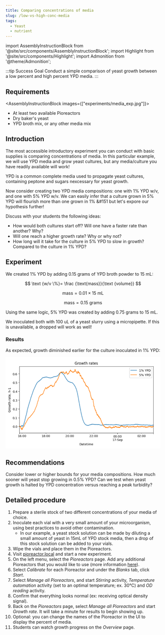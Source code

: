 ```yaml
---
title: Comparing concentrations of media
slug: /low-vs-high-conc-media
tags: 
  - Yeast
  - nutrient
---
```


import AssemblyInstructionBlock from '@site/src/components/AssemblyInstructionBlock';
import Highlight from '@site/src/components/Highlight';
import Admonition from '@theme/Admonition';

:::tip Success Goal 
Conduct a simple comparison of yeast growth between a low percent and high percent YPD media.
:::

## Requirements

<AssemblyInstructionBlock images={["experiments/media_exp.jpg"]}>

*   At least two available Pioreactors
*   Dry baker's yeast
*   YPD broth mix, or any other media mix

</AssemblyInstructionBlock>

## Introduction

The most accessible introductory experiment you can conduct with basic supplies is comparing concentrations of media. In this particular example, we will use YPD media and grow yeast cultures, but any media/culture you have readily available will work! 

YPD is a common complete media used to propagate yeast cultures, containing peptone and sugars nexcessary for yeast growth. 

Now consider creating two YPD media compositions: one with 1% YPD w/v, and one with 5% YPD w/v. We can easily infer that a culture grown in 5% YPD will flourish more than one grown in 1% &#151 but let's expore our hypothesis further! 

Discuss with your students the following ideas: 
*	How would both cultures start off? Will one have a faster rate than another? Why?
*	Will one reach a higher growth rate? Why or why not? 
*	How long will it take for the culture in 5% YPD to slow in growth? Compared to the culture in 1% YPD? 

## Experiment

We created 1% YPD by adding 0.15 grams of YPD broth powder to 15 mL:

$$
\text {w/v \%}= \frac {\text{mass}}{\text {volume}} 
$$

$$
\text {mass} = {0.01} \times {15 \:\text {mL}} 
$$

$$
\text {mass} = 0.15 \:\text {grams} 
$$

Using the same logic, 5% YPD was created by adding 0.75 grams to 15 mL.

We inoculated both with 100 uL of a yeast slurry using a micropipette. If this is unavailable, a dropped will work as well!  

### Results 

As expected, growth diminished earlier for the culture inoculated in 1% YPD: 

![](/img/experiments/ypd-conc-exp.png)


## Recommendations 

Consider lower or higher bounds for your media compositions. How much sooner will yeast stop growing in 0.5% YPD? Can we test when yeast growth is halted by YPD concentration versus reaching a peak turbidity? 

## Detailed procedure

1. Prepare a sterile stock of two different concentrations of your media of choice.
2. Inoculate each vial with a very small amount of your microorganism, using best practices to avoid other contamination.
	* In our example, a yeast stock solution can be made by diluting a small amount of yeast in 15mL of YPD stock media, then a drop of this stock solution can be added to your vials.
3. Wipe the vials and place them in the Pioreactors. 
4. Visit [pioreactor.local](http://pioreactor.local) and start a new experiment.
5. On the left menu, select the _Pioreactors_ page. Add any additional Pioreactors that you would like to use (more information [here](/user-guide/create-cluster)).
6. Select _Calibrate_ for each Pioreactor and under the _Blanks_ tab, click _Start_.
7. Select _Manage all Pioreactors_, and start _Stirring_ activity, _Temperature automation_ activity (set to an optimal temperature; ex. 30°C) and _OD reading_ activity.
8. Confirm that everything looks normal (ex: receiving optical density signal).
9.	Back on the _Pioreactors_ page, select _Manage all Pioreactors_ and start _Growth rate_. It will take a minute for results to begin showing up. 
10. Optional: you can change the names of the Pioreactor in the UI to display the percent of media. 
11. Students can watch growth progress on the _Overview_ page.

